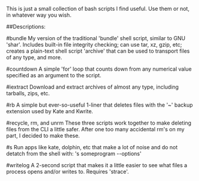 This is just a small collection of bash scripts I find useful. Use them or not, in whatever way you wish.

##Descriptions: 

#bundle 
My version of the traditional 'bundle' shell script, similar to GNU 'shar'. Includes built-in file integrity checking; can use tar, xz, gzip, etc; creates a plain-text shell script 'archive' that can be used to transport files of any type, and more. 

#countdown
A simple 'for' loop that counts down from any numerical value specified as an argument to the script.

#iextract
Download and extract archives of almost any type, including tarballs, zips, etc.

#rb
A simple but ever-so-useful 1-liner that deletes files with the '~' backup extension used by Kate and Kwrite.

#recycle, rm, and unrm
These three scripts work together to make deleting files from the CLI a little safer. After one too many accidental rm's on my part, I decided to make these. 

#s
Run apps like kate, dolphin, etc that make a lot of noise and do not detatch from the shell with: 's someprogram --options'

#writelog
A 2-second script that makes it a little easier to see what files a process opens and/or writes to. Requires 'strace'.
